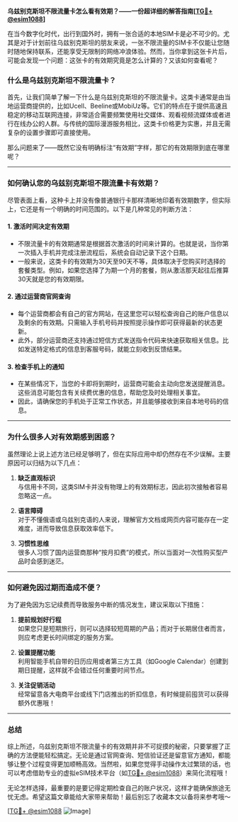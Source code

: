 **乌兹别克斯坦不限流量卡怎么看有效期？——一份超详细的解答指南[[TG💪+ @esim1088](https://t.me/s/esim1088)]**

在当今数字化时代，出行到国外时，拥有一张合适的本地SIM卡是必不可少的。尤其是对于计划前往乌兹别克斯坦的朋友来说，一张不限流量的SIM卡不仅能让您随时随地保持联系，还能享受无限制的网络冲浪体验。然而，当你拿到这张卡片后，可能会发现一个问题：这张卡的有效期究竟是怎么计算的？又该如何查看呢？

### 什么是乌兹别克斯坦不限流量卡？

首先，让我们简单了解一下什么是乌兹别克斯坦的不限流量卡。这类卡通常是由当地运营商提供的，比如Ucell、Beeline或MobiUz等。它们的特点在于提供高速且稳定的移动互联网连接，非常适合需要频繁使用社交媒体、观看视频流媒体或者进行在线办公的人群。与传统的国际漫游服务相比，这类卡价格更为实惠，并且无需复杂的设置步骤即可直接使用。

那么问题来了——既然它没有明确标注“有效期”字样，那它的有效期限到底在哪里呢？

---

### 如何确认您的乌兹别克斯坦不限流量卡有效期？

尽管表面上看，这种卡上并没有像普通银行卡那样清晰地印着有效期数字，但实际上，它还是有一个明确的时间范围的。以下是几种常见的判断方法：

#### 1. **激活时间决定有效期**
   - 不限流量卡的有效期通常是根据首次激活的时间来计算的。也就是说，当你第一次插入手机并完成注册流程后，系统会自动记录下这个日期。
   - 一般来说，这类卡的有效期为30天至90天不等，具体取决于您购买时选择的套餐类型。例如，如果您选择了为期一个月的套餐，则从激活那天起往后推算30天就是您的有效期限。

#### 2. **通过运营商官网查询**
   - 每个运营商都会有自己的官方网站，在这里您可以轻松查询自己的账户信息以及剩余的有效期。只需输入手机号码并按照提示操作即可获得最新的状态更新。
   - 此外，部分运营商还支持通过短信方式发送指令代码来快速获取相关信息。比如发送特定格式的信息到客服号码，就能立刻收到反馈结果。

#### 3. **检查手机上的通知**
   - 在某些情况下，当您的卡即将到期时，运营商可能会主动向您发送提醒消息。这些消息可能包含有关续费优惠的信息，帮助您及时处理相关事宜。
   - 因此，请确保您的手机处于正常工作状态，并且能够接收到来自本地号码的信息。

---

### 为什么很多人对有效期感到困惑？

虽然理论上说上述方法已经足够明了，但在实际应用中却仍然存在不少误解。主要原因可以归结为以下几点：

1. **缺乏直观标识**  
   与信用卡不同，这类SIM卡并没有物理上的有效期标志，因此初次接触者容易忽略这一点。

2. **语言障碍**  
   对于不懂俄语或乌兹别克语的人来说，理解官方文档或网页内容可能存在一定难度，进而导致信息获取效率低下。

3. **习惯性思维**  
   很多人习惯了国内运营商那种“按月扣费”的模式，所以当面对一次性购买型产品时会感到迷茫。

---

### 如何避免因过期而造成不便？

为了避免因为忘记续费而导致服务中断的情况发生，建议采取以下措施：

1. **提前规划好行程**  
   如果您只是短期旅行，则可以选择较短周期的产品；而对于长期居住者而言，则应考虑更长时间绑定的服务方案。

2. **设置提醒功能**  
   利用智能手机自带的日历应用或者第三方工具（如Google Calendar）创建到期日提醒，这样就不会错过任何重要时间节点。

3. **关注促销活动**  
   经常留意各大电商平台或线下门店推出的折扣信息，有时候提前囤货可以获得额外优惠哦！

---

### 总结

综上所述，乌兹别克斯坦不限流量卡的有效期并非不可捉摸的秘密，只要掌握了正确的方法便能轻松搞定。无论是通过官网查询、短信验证还是留意官方通知，都能够让整个过程变得更加顺畅高效。当然啦，如果您觉得手动操作太过繁琐的话，也可以考虑借助专业的虚拟eSIM技术平台（如[TG💪+ @esim1088](https://t.me/s/esim1088)）来简化流程哦！

无论怎样选择，最重要的是要记得定期检查自己的账户状况，这样才能确保旅途无忧无虑。希望这篇文章能给大家带来帮助！最后别忘了收藏本文以备将来参考哦～ 

[[TG💪+ @esim1088](https://t.me/s/esim1088) ![Image](https://i.postimg.cc/4NQfJmqS/Snipaste-2025-05-13-00-14-12.png)]